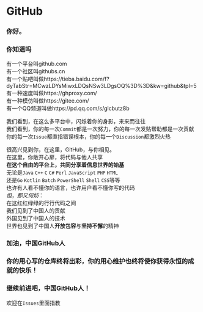 # GitHub
### 你好。
### 你知道吗
  
有一个平台叫github.com   
有一个社区叫githubs.cn  
有一个贴吧叫做https://tieba.baidu.com/f?dyTabStr=MCwzLDYsMiwxLDQsNSw3LDgsOQ%3D%3D&kw=github&tpl=5   
有一种速度叫做https://ghproxy.com/   
有一种模仿叫做https://gitee.com/   
有一个QQ频道叫做https://pd.qq.com/s/glcbutz8b   
  
我们看到，在这么多平台中，闪烁着你的身影，来来而往往  
我们看到，你的每一次`Commit`都是一次努力，你的每一次发贴帮助都是一次贡献  
你的每一次`Issue`都直指错误根本，你的每一个`Discussion`都激烈火热  
  
很高兴见到你，在这里，GitHub，与你相见。  
在这里，你敞开心扉，将代码与他人共享  
**在这个自由的平台上，共同分享着信息世界的始基**  
无论是`Java` `C++` `C` `C#` `Perl` `JavaScript` `PHP` `HTML`  
还是`Go` `Kotlin` `Batch` `PowerShell` `Shell` `CSS`等等  
也许有人看不懂你的语言，也许用户看不懂你写的代码  
$但，那又何妨：$  
在这红红绿绿的行行代码之间  
我们见到了中国人的贡献  
外国见到了中国人的技术  
世界也见到了中国人**开放包容**与**坚持不懈**的精神  
  
### 加油，中国GitHub人  
### 你的用心写的仓库终将出彩，你的用心维护也终将使你获得永恒的成就的快乐！  
### 继续前进吧，中国GitHub人！ 
  
  
  
  
欢迎在`Issues`里面指教
